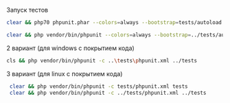 Запуск тестов
```sh
clear && php70 phpunit.phar --colors=always --bootstrap=tests/autoload.php tests/

clear && php vendor/bin/phpunit --colors=always --bootstrap=../tests/autoload.php  ../tests/
```

2 вариант (для windows с покрытием кода)
```sh
cls && php vendor/bin/phpunit -c ..\tests\phpunit.xml ../tests
```

3 вариант (для linux с покрытием кода)
```sh
 clear && php vendor/bin/phpunit -c tests/phpunit.xml tests
 clear && php vendor/bin/phpunit -c ../tests/phpunit.xml ../tests
```

